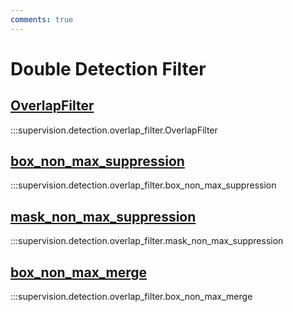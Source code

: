 ```yaml
---
comments: true
---
```


# Double Detection Filter

<div class="md-typeset">
  <h2><a href="#supervision.detection.overlap_filter.OverlapFilter">OverlapFilter</a></h2>
</div>

:::supervision.detection.overlap_filter.OverlapFilter

<div class="md-typeset">
  <h2><a href="#supervision.detection.overlap_filter.box_non_max_suppression">box_non_max_suppression</a></h2>
</div>

:::supervision.detection.overlap_filter.box_non_max_suppression

<div class="md-typeset">
  <h2><a href="#supervision.detection.overlap_filter.mask_non_max_suppression">mask_non_max_suppression</a></h2>
</div>

:::supervision.detection.overlap_filter.mask_non_max_suppression

<div class="md-typeset">
  <h2><a href="#supervision.detection.overlap_filter.box_non_max_merge">box_non_max_merge</a></h2>
</div>

:::supervision.detection.overlap_filter.box_non_max_merge
